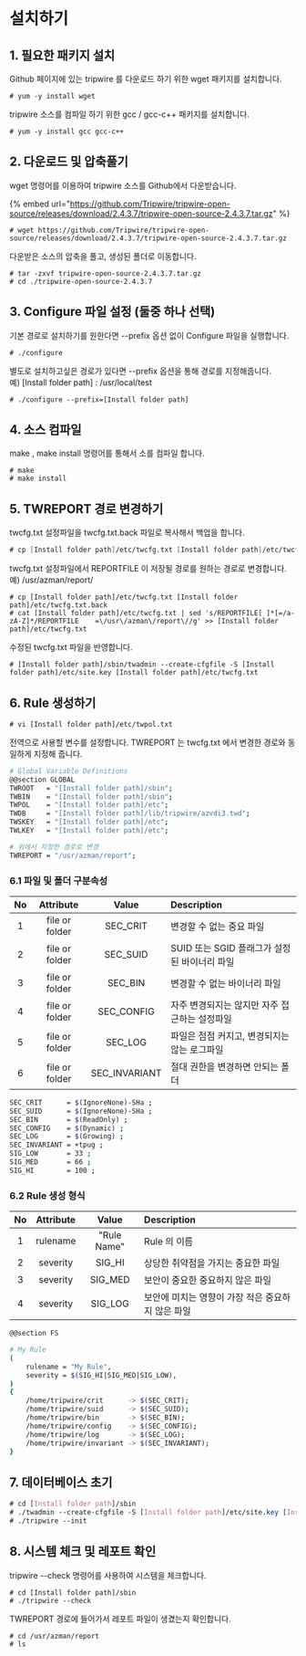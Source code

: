 # 설치하기

## 1. 필요한 패키지 설치

Github 페이지에 있는 tripwire 를 다운로드 하기 위한 wget 패키지를 설치합니다.

```text
# yum -y install wget
```

tripwire 소스를 컴파일 하기 위한 gcc / gcc-c++ 패키지를 설치합니다.

```
# yum -y install gcc gcc-c++
```

## 2. 다운로드 및 압축풀기

wget 명령어를 이용하여 tripwire 소스를 Github에서 다운받습니다.

{% embed url="https://github.com/Tripwire/tripwire-open-source/releases/download/2.4.3.7/tripwire-open-source-2.4.3.7.tar.gz" %}

```text
# wget https://github.com/Tripwire/tripwire-open-source/releases/download/2.4.3.7/tripwire-open-source-2.4.3.7.tar.gz
```

다운받은 소스의 압축을 풀고, 생성된 폴더로 이동합니다.

```text
# tar -zxvf tripwire-open-source-2.4.3.7.tar.gz
# cd ./tripwire-open-source-2.4.3.7
```

## 3. Configure 파일 설정 \(둘중 하나 선택\)

기본 경로로 설치하기를 원한다면 --prefix 옵션 없이 Configure 파일을 실행합니다.

```text
# ./configure
```

별도로 설치하고싶은 경로가 있다면 --prefix 옵션을 통해 경로를 지정해줍니다.  
예\) \[Install folder path\] : /usr/local/test

```text
# ./configure --prefix=[Install folder path]
```

## 4. 소스 컴파일

make , make install 명령어를 통해서 소를 컴파일 합니다.

```text
# make
# make install
```

## 5. TWREPORT 경로 변경하기

twcfg.txt 설정파일을 twcfg.txt.back 파일로 복사해서 백업을 합니다.

```scheme
# cp [Install folder path]/etc/twcfg.txt [Install folder path]/etc/twcfg.txt.back
```

twcfg.txt 설정파일에서 REPORTFILE 이 저장될 경로를 원하는 경로로 변경합니다.   
예\) /usr/azman/report/

```text
# cp [Install folder path]/etc/twcfg.txt [Install folder path]/etc/twcfg.txt.back
# cat [Install folder path]/etc/twcfg.txt | sed 's/REPORTFILE[ ]*[=/a-zA-Z]*/REPORTFILE    =\/usr\/azman\/report\//g' >> [Install folder path]/etc/twcfg.txt
```

수정된 twcfg.txt 파일을 반영합니다.

```text
# [Install folder path]/sbin/twadmin --create-cfgfile -S [Install folder path]/etc/site.key [Install folder path]/etc/twcfg.txt
```

## 6. Rule 생성하기

```text
# vi [Install folder path]/etc/twpol.txt
```

전역으로 사용할 변수를 설정합니다. TWREPORT 는 twcfg.txt 에서 변경한 경로와 동일하게 지정해 줍니다.

```bash
# Global Variable Definitions
@@section GLOBAL
TWROOT   = "[Install folder path]/sbin";
TWBIN    = "[Install folder path]/sbin";
TWPOL    = "[Install folder path]/etc";
TWDB     = "[Install folder path]/lib/tripwire/azvdi3.twd";
TWSKEY   = "[Install folder path]/etc";
TWLKEY   = "[Install folder path]/etc";

# 위에서 지정한 경로로 변경
TWREPORT = "/usr/azman/report";      
```



### 6.1 파일 및 폴더 구분속성

| No | Attribute | Value | Description |
| :---: | :---: | :---: | :--- |
| 1 | file or folder | SEC\_CRIT | 변경할 수 없는 중요 파일 |
| 2 | file or folder | SEC\_SUID | SUID 또는 SGID 플래그가 설정된 바이너리 파일 |
| 3 | file or folder | SEC\_BIN | 변경할 수 없는 바이너리 파일 |
| 4 | file or folder | SEC\_CONFIG | 자주 변경되지는 않지만 자주 접근하는 설정파일 |
| 5 | file or folder | SEC\_LOG | 파일은 점점 커지고, 변경되지는 않는 로그파일 |
| 6 | file or folder | SEC\_INVARIANT | 절대 권한을 변경하면 안되는 폴더 |

```bash
SEC_CRIT      = $(IgnoreNone)-SHa ;  
SEC_SUID      = $(IgnoreNone)-SHa ;  
SEC_BIN       = $(ReadOnly) ;        
SEC_CONFIG    = $(Dynamic) ;         
SEC_LOG       = $(Growing) ;         
SEC_INVARIANT = +tpug ;              
SIG_LOW       = 33 ;                 
SIG_MED       = 66 ;                 
SIG_HI        = 100 ;                
```



### 6.2 Rule 생성 형식

| No | Attribute | Value | Description |
| :---: | :---: | :---: | :--- |
| 1 | rulename | "Rule Name" | Rule 의 이름 |
| 2 | severity | SIG\_HI | 상당한 취약점을 가지는 중요한 파일 |
| 3 | severity | SIG\_MED | 보안이 중요한 중요하지 않은 파일 |
| 4 | severity | SIG\_LOG | 보안에 미치는 영향이 가장 적은 중요하지 않은 파일 |

```bash
@@section FS

# My Rule
(
    rulename = "My Rule",
    severity = $(SIG_HI|SIG_MED|SIG_LOW),
)
{
    /home/tripwire/crit      -> $(SEC_CRIT);
    /home/tripwire/suid      -> $(SEC_SUID);
    /home/tripwire/bin       -> $(SEC_BIN);
    /home/tripwire/config    -> $(SEC_CONFIG);
    /home/tripwire/log       -> $(SEC_LOG);
    /home/tripwire/invariant -> $(SEC_INVARIANT);
}
```

## 7. 데이터베이스 초기

```css
# cd [Install folder path]/sbin
# ./twadmin --create-cfgfile -S [Install folder path]/etc/site.key [Install folder path]/etc/twcfg.txt
# ./tripwire --init
```

## 8. 시스템 체크 및 레포트 확인

tripwire --check 명령어를 사용하여 시스템을 체크합니다.

```text
# cd [Install folder path]/sbin
# ./tripwire --check
```

TWREPORT 경로에 들어가서 레포트 파일이 생겼는지 확인합니다.

```text
# cd /usr/azman/report
# ls
```



